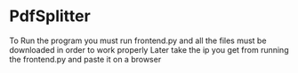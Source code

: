 # PdfSplitter
To Run the program you must run frontend.py and all the files must be downloaded in order to work properly
Later take the ip you get from running the frontend.py and paste it on a browser
